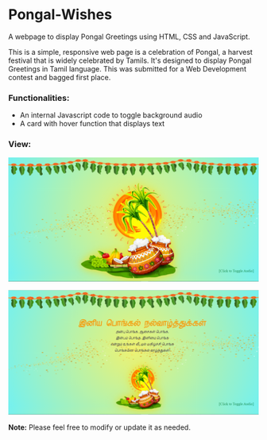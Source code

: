# Pongal-Wishes
A webpage to display Pongal Greetings using HTML, CSS and JavaScript.

This is a simple, responsive web page is a celebration of Pongal, a harvest festival that is widely celebrated by Tamils. It's designed to display Pongal Greetings in Tamil language. This was submitted for a Web Development contest and bagged first place.

### Functionalities:

- An internal Javascript code to toggle background audio
- A card with hover function that displays text

### View:

![Screenshot of initial page.](/view/ss1.png)

![Screenshot of page upon hover.](/view/ss2.png)

**Note:** Please feel free to modify or update it as needed.

